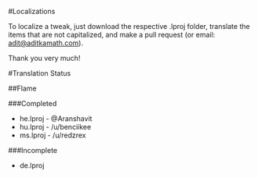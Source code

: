 #Localizations

To localize a tweak, just download the respective .lproj folder, translate the items that are not capitalized, and make a pull request (or email: adit@aditkamath.com).

Thank you very much!

#Translation Status

##Flame

###Completed
* he.lproj - @Aranshavit
* hu.lproj - /u/benciikee
* ms.lproj - /u/redzrex

###Incomplete
* de.lproj